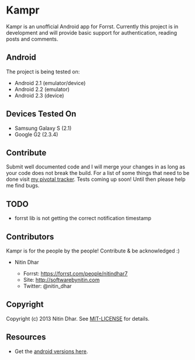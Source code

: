Kampr
=====
Kampr is an unofficial Android app for Forrst. Currently this project is in development and will provide basic support for authentication, reading posts and comments.

Android
-------
The project is being tested on:

* Android 2.1 (emulator/device)
* Android 2.2 (emulator)
* Android 2.3 (device)

Devices Tested On
-----------------

* Samsung Galaxy S (2.1)
* Google G2 (2.3.4)

Contribute
------------
Submit well documented code and I will merge your changes in
as long as your code does not break the build. For a list of some things that need
to be done visit [my pivotal tracker](https://www.pivotaltracker.com/projects/413087).
Tests coming up soon! Until then please help me find bugs.

TODO
----
- forrst lib is not getting the correct notification timestamp

Contributors
------------
Kampr is for the people by the people! Contribute & be acknowledged :)

- Nitin Dhar

  - Forrst: https://forrst.com/people/nitindhar7
  - Site: http://softwarebynitin.com
  - Twitter: @nitin_dhar

Copyright
---------
Copyright (c) 2013 Nitin Dhar. See [MIT-LICENSE](https://github.com/nitindhar7/kampr/blob/master/MIT-LICENSE) for details.

Resources
---------

- Get the [android versions here](http://developer.android.com/guide/appendix/api-levels.html).